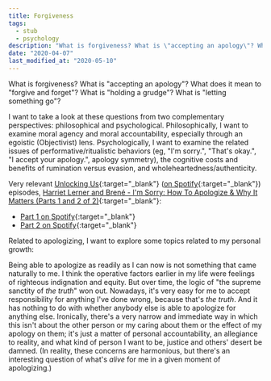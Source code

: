 ```yaml
---
title: Forgiveness
tags:
  - stub
  - psychology
description: "What is forgiveness? What is \"accepting an apology\"? What does it mean to \"forgive and forget\"? What is \"holding a grudge\"? What is \"letting something go\"?"
date: "2020-04-07"
last_modified_at: "2020-05-10"
---
```


What is forgiveness? What is "accepting an apology"? What does it mean to "forgive and forget"? What is "holding a grudge"? What is "letting something go"?

I want to take a look at these questions from two complementary perspectives: philosophical and psychological. Philosophically, I want to examine moral agency and moral accountability, especially through an egoistic (Objectivist) lens. Psychologically, I want to examine the related issues of performative/ritualistic behaviors (eg, "I'm sorry.", "That's okay.", "I accept your apology.", apology symmetry), the cognitive costs and benefits of rumination versus evasion, and wholeheartedness/authenticity.

Very relevant [Unlocking Us](https://brenebrown.com/unlockingus/){:target="&lowbar;blank"} ([on Spotify](https://open.spotify.com/show/4P86ZzHf7EOlRG7do9LkKZ){:target="&lowbar;blank"}) episodes, [Harriet Lerner and Brené - I'm Sorry: How To Apologize & Why It Matters (Parts 1 and 2 of 2)](https://brenebrown.com/podcast/harriet-lerner-and-brene-im-sorry-how-to-apologize-why-it-matters/){:target="&lowbar;blank"}:
* [Part 1 on Spotify](https://open.spotify.com/episode/4xIkrTctlRaZ2ycND7DJVs){:target="&lowbar;blank"}
* [Part 2 on Spotify](https://open.spotify.com/episode/1ukIlIfWcIegH8ikzLGeZV){:target="&lowbar;blank"}

Related to apologizing, I want to explore some topics related to my personal growth:

Being able to apologize as readily as I can now is not something that came naturally to me. I think the operative factors earlier in my life were feelings of righteous indignation and equity. But over time, the logic of "the supreme sanctity of _the truth_" won out. Nowadays, it's very easy for me to accept responsibility for anything I've done wrong, because that's _the truth_. And it has nothing to do with whether anybody else is able to apologize for anything else. Ironically, there's a very narrow and immediate way in which this isn't about the other person or my caring about them or the effect of my apology on them; it's just a matter of personal accountability, an allegiance to reality, and what kind of person I want to be, justice and others' desert be damned. (In reality, these concerns are harmonious, but there's an interesting question of what's _alive_ for me in a given moment of apologizing.)
